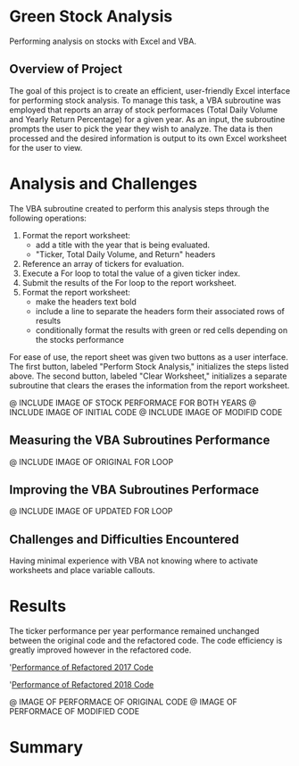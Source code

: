 # Green Stock Analysis
Performing analysis on stocks with Excel and VBA.

## Overview of Project

The goal of this project is to create an efficient, user-friendly Excel interface for performing stock analysis. To manage this task, a VBA subroutine was employed that reports an array of stock performaces (Total Daily Volume and Yearly Return Percentage) for a given year. As an input, the subroutine prompts the user to pick the year they wish to analyze. The data is then processed and the desired information is output to its own Excel worksheet for the user to view.

# Analysis and Challenges

The VBA subroutine created to perform this analysis steps through the following operations:

1. Format the report worksheet:
   * add a title with the year that is being evaluated.
   * "Ticker, Total Daily Volume, and Return" headers
3. Reference an array of tickers for evaluation.
4. Execute a For loop to total the value of a given ticker index.
5. Submit the results of the For loop to the report worksheet.
6. Format the report worksheet:
   * make the headers text bold
   * include a line to separate the headers form their associated rows of results
   * conditionally format the results with green or red cells depending on the stocks performance

For ease of use, the report sheet was given two buttons as a user interface. The first button, labeled "Perform Stock Analysis," initializes the steps listed above. The second button, labeled "Clear Worksheet," initializes a separate subroutine that clears the erases the information from the report worksheet.

@ INCLUDE IMAGE OF STOCK PERFORMACE FOR BOTH YEARS
@ INCLUDE IMAGE OF INITIAL CODE
@ INCLUDE IMAGE OF MODIFID CODE

## Measuring the VBA Subroutines Performance

@ INCLUDE IMAGE OF ORIGINAL FOR LOOP

## Improving the VBA Subroutines Performace

@ INCLUDE IMAGE OF UPDATED FOR LOOP

## Challenges and Difficulties Encountered

Having minimal experience with VBA not knowing where to activate worksheets and place variable callouts.

# Results
The ticker performance per year performance remained unchanged between the original code and the refactored code. The code efficiency is greatly improved however in the refactored code. 

'[Performance of Refactored 2017 Code](https://github.com/jp3tty/stock-analysis/blob/main/Resources/VBA_Challenge_2017.PNG)

'[Performance of Refactored 2018 Code](https://github.com/jp3tty/stock-analysis/blob/main/Resources/VBA_Challenge_2018.PNG)

@ IMAGE OF PERFORMACE OF ORIGINAL CODE
@ IMAGE OF PERFORMACE OF MODIFIED CODE

# Summary

